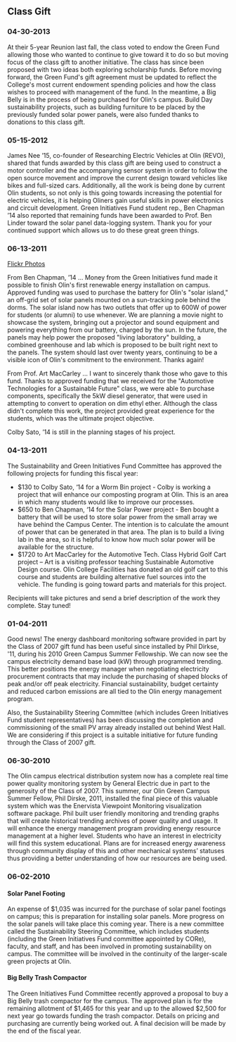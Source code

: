## Class Gift

### 04-30-2013

At their 5-year Reunion last fall, the class voted to endow the Green
Fund allowing those who wanted to continue to give toward it to do so
but moving focus of the class gift to another initiative. The class has
since been proposed with two ideas both exploring scholarship funds.
Before moving forward, the Green Fund's gift agreement must be updated
to reflect the College's most current endowment spending policies and
how the class wishes to proceed with management of the fund. In the
meantime, a Big Belly is in the process of being purchased for Olin's
campus. Build Day sustainability projects, such as building furniture to
be placed by the previously funded solar power panels, were also funded
thanks to donations to this class gift.

### 05-15-2012

James Nee ’15, co-founder of Researching Electric Vehicles at Olin
(REVO), shared that funds awarded by this class gift are being used to
construct a motor controller and the accompanying sensor system in order
to follow the open source movement and improve the current design toward
vehicles like bikes and full-sized cars. Additionally, all the work is
being done by current Olin students, so not only is this going towards
increasing the potential for electric vehicles, it is helping Oliners
gain useful skills in power electronics and circuit development. Green
Initiatives Fund student rep., Ben Chapman ’14 also reported that
remaining funds have been awarded to Prof. Ben Linder toward the solar
panel data-logging system. Thank you for your continued support which
allows us to do these great green things.

### 06-13-2011

[Flickr Photos](http://www.flickr.com/photos/olin/sets/72157626962311854/)

From Ben Chapman, ’14 ... Money from the Green Initiatives fund
made it possible to finish Olin's first renewable energy installation on
campus.  Approved funding was used to purchase the battery for Olin's
"solar island," an off-grid set of solar panels mounted on a
sun-tracking pole behind the dorms.  The solar island now has two
outlets that offer up to 600W of power for students (or alumni) to use
whenever.  We are planning a movie night to showcase the system,
bringing out a projector and sound equipment and powering everything
from our battery, charged by the sun.  In the future, the panels may
help power the proposed "living laboratory" building, a combined
greenhouse and lab which is proposed to be built right next to the
panels.  The system should last over twenty years, continuing to be a
visible icon of Olin's commitment to the environment.  Thanks again!

From Prof. Art MacCarley ... I want to sincerely thank those who gave to
this fund. Thanks to approved funding that we received for the
"Automotive Technologies for a Sustainable Future" class, we were able
to purchase components, specifically the 5kW diesel generator, that were
used in attempting to convert to operation on dim ethyl ether.  Although
the class didn't complete this work, the project provided great
experience for the students, which was the ultimate project objective.

Colby Sato, ’14 is still in the planning stages of his project.

### 04-13-2011

The Sustainability and Green Initiatives Fund Committee has approved the
following projects for funding this fiscal year:

* $130 to Colby Sato, ‘14 for a Worm Bin project - Colby is working a
project that will enhance our composting program at Olin. This is an
area in which many students would like to improve our processes.
* $650 to Ben Chapman, ‘14 for the Solar Power project - Ben bought a
battery that will be used to store solar power from the small array we
have behind the Campus Center. The intention is to calculate the amount
of power that can be generated in that area. The plan is to build a
living lab in the area, so it is helpful to know how much solar power
will be available for the structure.
* $1720 to Art MacCarley for the Automotive Tech. Class Hybrid Golf Cart
project – Art is a visiting professor teaching Sustainable Automotive
Design course. Olin College Facilities has donated an old golf cart to
this course and students are building alternative fuel sources into the
vehicle. The funding is going toward parts and materials for this
project.

Recipients will take pictures and send a brief description of the work
they complete. Stay tuned!

### 01-04-2011

Good news! The energy dashboard monitoring software provided in part by
the Class of 2007 gift fund has been useful since installed by Phil
Dirkse, '11, during his 2010 Green Campus Summer Fellowship. We can now
see the campus electricity demand base load (kW) through programmed
trending. This better positions the energy manager when negotiating
electricity procurement contracts that may include the purchasing of
shaped blocks of peak and/or off peak electricity. Financial
sustainability, budget certainty and reduced carbon emissions are all
tied to the Olin energy management program.

Also, the Sustainability Steering Committee (which includes Green
Initiatives Fund student representatives) has been discussing the
completion and commissioning of the small PV array already installed out
behind West Hall. We are considering if this project is a suitable
initiative for future funding through the Class of 2007 gift.

### 06-30-2010

The Olin campus electrical distribution system now has a complete real
time power quality monitoring system by General Electric due in part to
the generosity of the Class of 2007. This summer, our Olin Green Campus
Summer Fellow, Phil Dirske, 2011, installed the final piece of this
valuable system which was the Enervista Viewpoint Monitoring
visualization software package. Phil built user friendly monitoring and
trending graphs that will create historical trending archives of power
quality and usage. It will enhance the energy management program
providing energy resource management at a higher level. Students who
have an interest in electricity will find this system educational. Plans
are for increased energy awareness through community display of this and
other mechanical systems’ statuses thus providing a better understanding
of how our resources are being used.

### 06-02-2010

#### Solar Panel Footing

An expense of $1,035 was incurred for the purchase of solar panel
footings on campus; this is preparation for installing solar panels.
More progress on the solar panels will take place this coming year.
There is a new committee called the Sustainability Steering Committee,
which includes students (including the Green Initiatives Fund committee
appointed by CORe), faculty, and staff, and has been involved in
promoting sustainability on campus. The committee will be involved in
the continuity of the larger-scale green projects at Olin.

#### Big Belly Trash Compactor

The Green Initiatives Fund Committee recently approved a proposal to buy
a Big Belly trash compactor for the campus. The approved plan is for the
remaining allotment of $1,465 for this year and up to the allowed $2,500
for next year go towards funding the trash compactor. Details on pricing
and purchasing are currently being worked out. A final decision will be
made by the end of the fiscal year.
